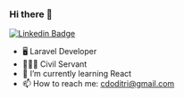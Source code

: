 ### Hi there 👋

[![Linkedin Badge](https://img.shields.io/badge/LinkedIn-0077B5?style=for-the-badge&logo=linkedin&logoColor=white)](https://www.linkedin.com/in/cyrillus-dodi-tri-yulian-4725ab211/)
- 🖥️ Laravel Developer
- 👨🏽‍💼 Civil Servant
- 🌱 I’m currently learning React
- 📫 How to reach me: <cdoditri@gmail.com>
<!--
**cyrdodi/cyrdodi** is a ✨ _special_ ✨ repository because its `README.md` (this file) appears on your GitHub profile.

Here are some ideas to get you started:


-->
